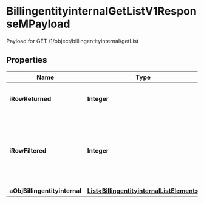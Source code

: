 

# BillingentityinternalGetListV1ResponseMPayload

Payload for GET /1/object/billingentityinternal/getList

## Properties

| Name | Type | Description | Notes |
|------------ | ------------- | ------------- | -------------|
|**iRowReturned** | **Integer** | The number of rows returned |  |
|**iRowFiltered** | **Integer** | The number of rows matching your filters (if any) or the total number of rows |  |
|**aObjBillingentityinternal** | [**List&lt;BillingentityinternalListElement&gt;**](BillingentityinternalListElement.md) |  |  |



